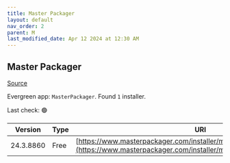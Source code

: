 ```yaml
---
title: Master Packager
layout: default
nav_order: 2
parent: M
last_modified_date: Apr 12 2024 at 12:30 AM
---
```


## Master Packager

[Source](https://www.masterpackager.com/)

Evergreen app: `MasterPackager`. Found `1` installer.

Last check: 🟢

| Version   | Type | URI                                                                                                                                            |
| --------- | ---- | ---------------------------------------------------------------------------------------------------------------------------------------------- |
| 24.3.8860 | Free | [https://www.masterpackager.com/installer/masterpackager_24.3.8860.msi](https://www.masterpackager.com/installer/masterpackager_24.3.8860.msi) |
